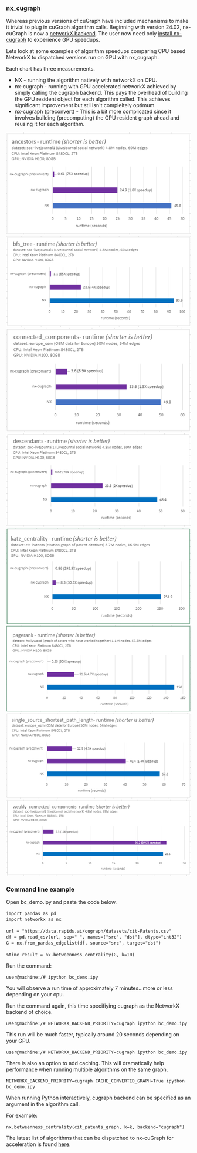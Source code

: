 ### nx_cugraph


Whereas previous versions of cuGraph have included mechanisms to make it
trivial to plug in cuGraph algorithm calls. Beginning with version 24.02, nx-cuGraph
is now a [networkX backend](<https://networkx.org/documentation/stable/reference/utils.html#backends>).
The user now need only [install nx-cugraph](<https://github.com/rapidsai/cugraph/blob/branch-24.08/python/nx-cugraph/README.md#install>)
to experience GPU speedups.

Lets look at some examples of algorithm speedups comparing CPU based NetworkX to dispatched versions run on GPU with nx_cugraph.

Each chart has three measurements.
* NX - running the algorithm natively with networkX on CPU.
* nx-cugraph - running with GPU accelerated networkX achieved by simply calling the cugraph backend. This pays the overhead of building the GPU resident object for each algorithm called. This achieves significant improvement but stil isn't compleltely optimum.
* nx-cugraph (preconvert) - This is a bit more complicated since it involves building (precomputing) the GPU resident graph ahead and reusing it for each algorithm.


![Ancestors](../images/ancestors.png)
![BFS Tree](../images/bfs_tree.png)
![Connected Components](../images/conn_component.png)
![Descendents](../images/descendents.png)
![Katz](../images/katz.png)
![Pagerank](../images/pagerank.png)
![Single Source Shortest Path](../images/sssp.png)
![Weakly Connected Components](../images/wcc.png)

### Command line example
Open bc_demo.ipy and paste the code below.

```
import pandas as pd
import networkx as nx

url = "https://data.rapids.ai/cugraph/datasets/cit-Patents.csv"
df = pd.read_csv(url, sep=" ", names=["src", "dst"], dtype="int32")
G = nx.from_pandas_edgelist(df, source="src", target="dst")

%time result = nx.betweenness_centrality(G, k=10)
```
Run the command:
```
user@machine:/# ipython bc_demo.ipy
```

You will observe a run time of approximately 7 minutes...more or less depending on your cpu.

Run the command again, this time specifiying cugraph as the NetworkX backend of choice.
```
user@machine:/# NETWORKX_BACKEND_PRIORITY=cugraph ipython bc_demo.ipy
```
This run will be much faster, typically around 20 seconds depending on your GPU.
```
user@machine:/# NETWORKX_BACKEND_PRIORITY=cugraph ipython bc_demo.ipy
```
There is also an option to add caching. This will dramatically help performance when running multiple algorithms on the same graph.
```
NETWORKX_BACKEND_PRIORITY=cugraph CACHE_CONVERTED_GRAPH=True ipython bc_demo.ipy
```

When running Python interactively, cugraph backend can be specified as an argument in the algorithm call.

For example:
```
nx.betweenness_centrality(cit_patents_graph, k=k, backend="cugraph")
```


The latest list of algorithms that can be dispatched to nx-cuGraph for acceleration is found [here](https://github.com/rapidsai/cugraph/blob/main/python/nx-cugraph/README.md#algorithms).
